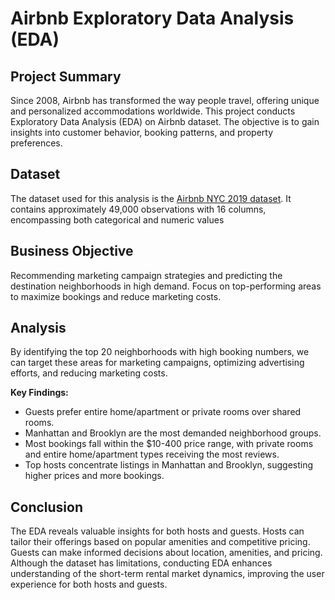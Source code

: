 # **Airbnb Exploratory Data Analysis (EDA)**

## **Project Summary**

Since 2008, Airbnb has transformed the way people travel, offering unique and personalized accommodations worldwide. This project conducts Exploratory Data Analysis (EDA) on Airbnb dataset. The objective is to gain insights into customer behavior, booking patterns, and property preferences.

## **Dataset**

The dataset used for this analysis is the [Airbnb NYC 2019 dataset](https://www.kaggle.com/dgomonov/new-york-city-airbnb-open-data). It contains approximately 49,000 observations with 16 columns, encompassing both categorical and numeric values


## **Business Objective**

Recommending marketing campaign strategies and predicting the destination neighborhoods in high demand. Focus on top-performing areas to maximize bookings and reduce marketing costs.

## **Analysis**

By identifying the top 20 neighborhoods with high booking numbers, we can target these areas for marketing campaigns, optimizing advertising efforts, and reducing marketing costs.

**Key Findings:**

- Guests prefer entire home/apartment or private rooms over shared rooms.
- Manhattan and Brooklyn are the most demanded neighborhood groups.
- Most bookings fall within the $10-400 price range, with private rooms and entire home/apartment types receiving the most reviews.
- Top hosts concentrate listings in Manhattan and Brooklyn, suggesting higher prices and more bookings.

## **Conclusion**

The EDA reveals valuable insights for both hosts and guests. Hosts can tailor their offerings based on popular amenities and competitive pricing. Guests can make informed decisions about location, amenities, and pricing. Although the dataset has limitations, conducting EDA enhances understanding of the short-term rental market dynamics, improving the user experience for both hosts and guests.
